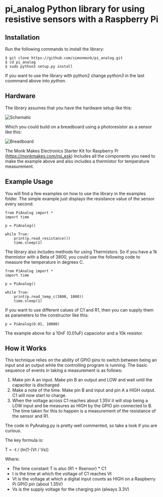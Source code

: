 # pi_analog Python library for using resistive sensors with a Raspberry Pi

## Installation

Run the following commands to install the library:

```
$ git clone https://github.com/simonmonk/pi_analog.git
$ cd pi_analog
$ sudo python3 setup.py install
```

If you want to use the library with python2 change _python3_ in the last coommand above into _python_.

## Hardware

The library assumes that you have the hardware setup like this:

![Schematic](https://github.com/simonmonk/pi_analog/blob/master/hardware/schematic.png?raw=true)

Which you could build on a breadboard using a photoresistor as a sensor like this:

![Breadboard](https://github.com/simonmonk/pi_analog/blob/master/hardware/breadboard.png?raw=true)

The Monk Makes Electronics Starter Kit for Raspberry Pi (https://monkmakes.com/rpi_esk) includes all the components you need to make the example above and also includes a thermistor for temperature measurement.



## Example Usage

You will find a few examples on how to use the library in the examples folder. The simple example just displays the resistance value of the sensor every second.

```
from PiAnalog import *
import time

p = PiAnalog()

while True:
    print(p.read_resistance())
    time.sleep(1)
```


The library also includes methods for using Thermistors. So if you have a 1k thermistor with a Beta of 3800, you could use the following code to measure the temperature in degrees C.

```
from PiAnalog import *
import time

p = PiAnalog()

while True:
    print(p.read_temp_c(3800, 1000))
    time.sleep(1)
```

If you want to use different calues of C1 and R1, then you can supply them as parameters to the constructor like this:

```
p = PiAnalog(0.01, 10000)
```

The example above for a 10nF (0.01uF) capaciotor and a 10k resistor.


## How it Works

This technique relies on the ability of GPIO pins to switch between being an input and an output while the controlling program is running. The basic sequence of events in taking a measurement is as follows:

1. Make pin A an input. Make pin B an output and LOW and wait until the capacitor is discharged
2. Make a note of the time. Make pin B and input and pin A a HIGH output. C1 will now start to charge.
3. When the voltage across C1 reaches about 1.35V  it will stop being a LOW input and be measures as HIGH by the GPIO pin connected to B. The time taken for this to happen is a measurement of the resistance of the sensor and R1.
 

The code in PyAnalog.py is pretty well commented, so take a look if you are curious.

The key formula is:

T = -t / (ln(1-(Vt / Vs))

Where:
* The time constant T is also (R1 + Rsensor) * C1
* t is the time at which the voltage of C1 reaches Vt
* Vt is the voltage at which a digital input counts as HIGH on a Raspberry Pi GPIO pin (about 1.35V)
* Vs is the supply voltage for the charging pin (always 3.3V)


